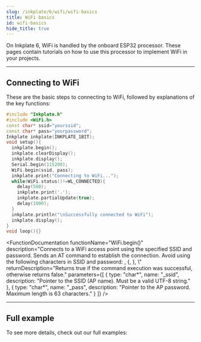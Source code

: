 ```yaml
---
slug: /inkplate/6/wifi/wifi-basics
title: WiFi basics
id: wifi-basics
hide_title: true
---
```


<SectionTitle title="WiFi basics" backgroundImage="/img/wifi.png" />

On Inkplate 6, WiFi is handled by the onboard ESP32 processor. These pages contain tutorials on how to use this processor to implement WiFi in your projects.

---

## Connecting to WiFi
These are the basic steps to connecting to WiFi, followed by explanations of the key functions:
```cpp
#include "Inkplate.h"
#include <WiFi.h>
const char* ssid="yourssid";
const char* pass="yourpassword";
Inkplate inkplate(INKPLATE_1BIT);
void setup(){
  inkplate.begin();
  inkplate.clearDisplay();
  inkplate.display();
  Serial.begin(115200);
  WiFi.begin(ssid, pass);
  inkplate.print("Connecting to WiFi...");
  while(WiFi.status()!=WL_CONNECTED){
    delay(500);
    inkplate.print('.');
    inkplate.partialUpdate(true);
    delay(1000);
  }
  inkplate.println("\nSuccessfully connected to WiFi");
  inkplate.display();
}
void loop(){}
```
<FunctionDocumentation
    functionName="WiFi.begin()"
    description="Connects to a WiFi access point using the specified SSID and password. Sends an AT command to establish the connection. Avoid using the following characters in SSID and password: , {, }, \\"
    returnDescription="Returns true if the command execution was successful, otherwise returns false."
    parameters={[
    { type: "char*", name: "_ssid", description: "Pointer to the SSID (AP name). Must be a valid UTF-8 string." },
    { type: "char*", name: "_pass", description: "Pointer to the AP password. Maximum length is 63 characters." }
  ]}
/>

<FunctionDocumentation
  functionName="WiFi.status()"
  description="Checks the connection status of the ESP32 WiFi module. Returns whether the module is connected to an access point."
  returnDescription="Returns true if the ESP32 is connected to the AP, otherwise returns false."
/>

---

## Full example

To see more details, check out our full examples:
<QuickLink 
  title="Inkplate 6 WiFi examples" 
  description="Inkplate 6 WiFi examples from the Inkplate library"
  url="https://github.com/SolderedElectronics/Inkplate-Arduino-library/tree/master/examples/Inkplate6/Advanced/WEB_WiFi" 
/>